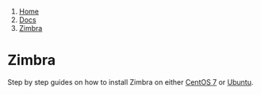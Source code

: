 <!-- -
Title: Zimbra
Description: Notes and links on Zimbra
First Published: 2015-04-11
- -->

<ol class="breadcrumb" itemprop="breadcrumb">
	<li><a href="/">Home</a></li>
	<li><a href="/docs/">Docs</a></li>
	<li><a href="/docs/zimbra.html">Zimbra</a></li>
</ol>

Zimbra
======

Step by step guides on how to install Zimbra on either 
[CentOS 7](http://www.unixmen.com/install-zimbra-collaboration-suite-8-6-0-centos-7/) 
or [Ubuntu](http://www.unixmen.com/install-zimbra-collaboration-suite-in-ubuntu/).

